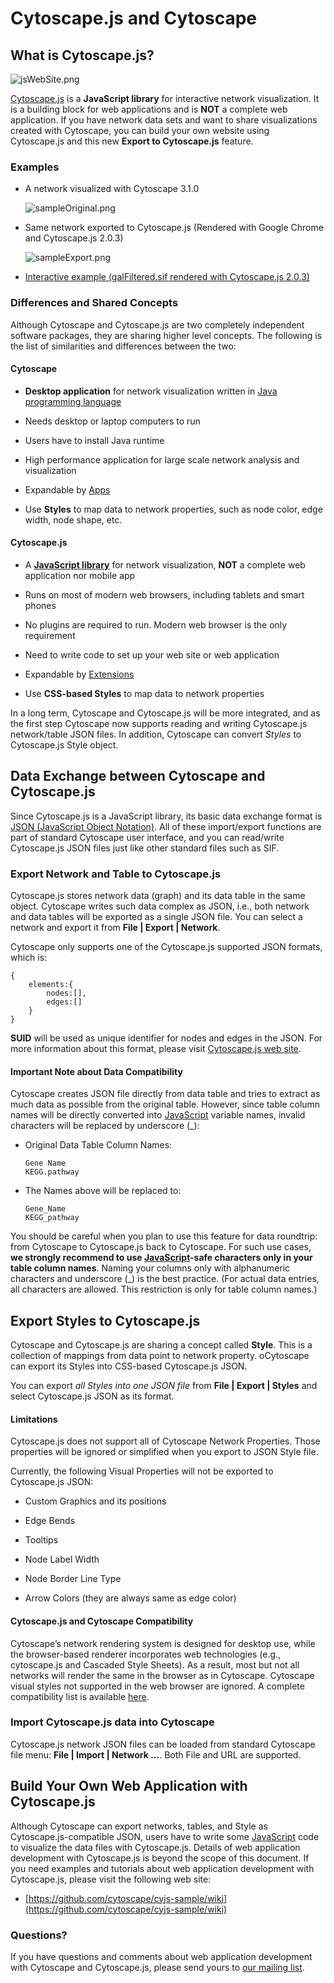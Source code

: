 <a id="cytoscape_js_and_cytoscape"> </a>
# Cytoscape.js and Cytoscape

<a id="what_is_cytoscape_js"> </a>
## What is Cytoscape.js?

![jsWebSite.png](_static/images/CytoscapeJs/jsWebSite.png)

[Cytoscape.js](http://cytoscape.github.io/cytoscape.js/) is a
**JavaScript library** for interactive network visualization. It is a
building block for web applications and is **NOT** a complete web
application. If you have network data sets and want to share
visualizations created with Cytoscape, you can build your own website
using Cytoscape.js and this new **Export to Cytoscape.js** feature.

<a id="examples"> </a>
### Examples

-   A network visualized with Cytoscape 3.1.0

    ![sampleOriginal.png](_static/images/CytoscapeJs/sampleOriginal.png)

-   Same network exported to Cytoscape.js (Rendered with Google Chrome
    and Cytoscape.js 2.0.3)

    ![sampleExport.png](_static/images/CytoscapeJs/sampleExport.png)

-   [Interactive example (galFiltered.sif rendered with
    Cytoscape.js 2.0.3)](http://chianti.ucsd.edu/~kono/dist/)

<a id="differences_and_shared_concepts"> </a>
### Differences and Shared Concepts

Although Cytoscape and Cytoscape.js are two completely independent
software packages, they are sharing higher level concepts. The following
is the list of similarities and differences between the two:

#### Cytoscape

-   **Desktop application** for network visualization written in [Java
    programming language](http://www.java.com/)

-   Needs desktop or laptop computers to run

-   Users have to install Java runtime

-   High performance application for large scale network analysis and
    visualization

-   Expandable by [Apps](http://apps.cytoscape.org/)

-   Use **Styles** to map data to network properties, such as node
    color, edge width, node shape, etc.

#### Cytoscape.js

-   A **[JavaScript library](http://en.wikipedia.org/wiki/JavaScript)**
    for network visualization, **NOT** a complete web application nor
    mobile app

-   Runs on most of modern web browsers, including tablets and smart
    phones

-   No plugins are required to run. Modern web browser is the only
    requirement

-   Need to write code to set up your web site or web application

-   Expandable by
    [Extensions](http://cytoscape.github.io/cytoscape.js/#extensions)

-   Use **CSS-based Styles** to map data to network properties

In a long term, Cytoscape and Cytoscape.js will be more integrated, and
as the first step Cytoscape now supports reading and writing
Cytoscape.js network/table JSON files. In addition, Cytoscape can
convert *Styles* to Cytoscape.js Style object.

<a id="data_exchange_between_cytoscape_and_cytoscape_js"> </a>
## Data Exchange between Cytoscape and Cytoscape.js

Since Cytoscape.js is a JavaScript library, its basic data exchange
format is [JSON (JavaScript Object Notation)](http://www.json.org/). All
of these import/export functions are part of standard Cytoscape user
interface, and you can read/write Cytoscape.js JSON files just like
other standard files such as SIF.

<a id="export_network_and_table_to_cytoscape_js"> </a>
### Export Network and Table to Cytoscape.js

Cytoscape.js stores network data (graph) and its data table in the same
object. Cytoscape writes such data complex as JSON, i.e., both network
and data tables will be exported as a single JSON file. You can select a
network and export it from **File | Export | Network**.

Cytoscape only supports one of the Cytoscape.js supported JSON formats,
which is:

    {
        elements:{
            nodes:[],
            edges:[]
        }
    }

**SUID** will be used as unique identifier for nodes and edges in the
JSON. For more information about this format, please visit [Cytoscape.js
web site](http://cytoscape.github.io/cytoscape.js/).

#### Important Note about Data Compatibility

Cytoscape creates JSON file directly from data table and tries to
extract as much data as possible from the original table. However, since
table column names will be directly converted into
[JavaScript](https://en.wikipedia.org/wiki/JavaScript)
variable names, invalid characters will be replaced by underscore (\_):

-   Original Data Table Column Names:

        Gene Name
        KEGG.pathway

-   The Names above will be replaced to:

        Gene_Name
        KEGG_pathway

You should be careful when you plan to use this feature for data
roundtrip: from Cytoscape to Cytoscape.js back to Cytoscape. For such
use cases, **we strongly recommend to use
[JavaScript](https://en.wikipedia.org/wiki/JavaScript)-safe
characters only in your table column names**. Naming your columns only
with alphanumeric characters and underscore (\_) is the best practice.
(For actual data entries, all characters are allowed. This restriction
is only for table column names.)

<a id="export_styles_to_cytoscape_js"> </a>
## Export Styles to Cytoscape.js

Cytoscape and Cytoscape.js are sharing a concept called **Style**. This
is a collection of mappings from data point to network property.
oCytoscape can export its Styles into CSS-based Cytoscape.js JSON.

You can export *all Styles into one JSON file* from **File | Export |
Styles** and select Cytoscape.js JSON as its format.

#### Limitations

Cytoscape.js does not support all of Cytoscape Network Properties. Those
properties will be ignored or simplified when you export to JSON Style
file.

Currently, the following Visual Properties will not be exported to
Cytoscape.js JSON:

-   Custom Graphics and its positions

-   Edge Bends

-   Tooltips

-   Node Label Width

-   Node Border Line Type

-   Arrow Colors (they are always same as edge color)

#### Cytoscape.js and Cytoscape Compatibility 

Cytoscape’s network rendering system is designed for desktop use, while the browser-based renderer 
incorporates web technologies (e.g., cytoscape.js and Cascaded Style Sheets). As a result, most but 
not all networks will render the same in the browser as in Cytoscape. Cytoscape visual styles not 
supported in the web browser are ignored. A complete compatibility list is available 
[here](https://docs.google.com/spreadsheets/d/1iTDKGjro1-L7HGz1ftozqDKRxjQVSPF28jQLt7XGrSg/edit#gid=0).


<a id="import_cytoscape.js_data_into_cytoscape"> </a>
### Import Cytoscape.js data into Cytoscape

Cytoscape.js network JSON files can be loaded from standard Cytoscape
file menu: **File | Import | Network ...**. Both File and URL are
supported.

<a id="build_your_own_web_application_with_cytoscape_js"> </a>
## Build Your Own Web Application with Cytoscape.js

Although Cytoscape can export networks, tables, and Style as
Cytoscape.js-compatible JSON, users have to write some
[JavaScript](https://en.wikipedia.org/wiki/JavaScript)
code to visualize the data files with Cytoscape.js. Details of web
application development with Cytoscape.js is beyond the scope of this
document. If you need examples and tutorials about web application
development with Cytoscape.js, please visit the following web site:

-   [https://github.com/cytoscape/cyjs-sample/wiki](https://github.com/cytoscape/cyjs-sample/wiki)

<a id="questions"> </a>
### Questions?

If you have questions and comments about web application development
with Cytoscape and Cytoscape.js, please send yours to [our mailing
list](https://groups.google.com/forum/#!forum/cytoscape-discuss).
